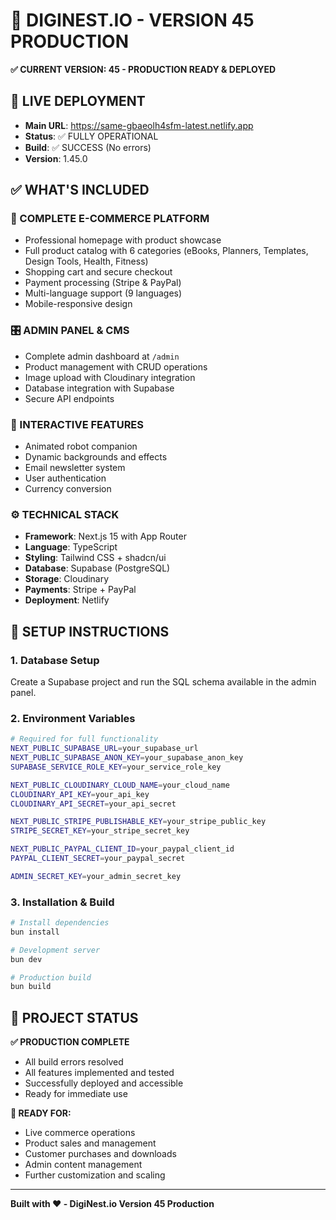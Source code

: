 # 🚀 DIGINEST.IO - VERSION 45 PRODUCTION

**✅ CURRENT VERSION: 45 - PRODUCTION READY & DEPLOYED**

## 🎯 LIVE DEPLOYMENT
- **Main URL**: https://same-gbaeolh4sfm-latest.netlify.app
- **Status**: ✅ FULLY OPERATIONAL
- **Build**: ✅ SUCCESS (No errors)
- **Version**: 1.45.0

## ✅ WHAT'S INCLUDED

### **🏪 COMPLETE E-COMMERCE PLATFORM**
- Professional homepage with product showcase
- Full product catalog with 6 categories (eBooks, Planners, Templates, Design Tools, Health, Fitness)
- Shopping cart and secure checkout
- Payment processing (Stripe & PayPal)
- Multi-language support (9 languages)
- Mobile-responsive design

### **🎛️ ADMIN PANEL & CMS**
- Complete admin dashboard at `/admin`
- Product management with CRUD operations
- Image upload with Cloudinary integration
- Database integration with Supabase
- Secure API endpoints

### **🤖 INTERACTIVE FEATURES**
- Animated robot companion
- Dynamic backgrounds and effects
- Email newsletter system
- User authentication
- Currency conversion

### **⚙️ TECHNICAL STACK**
- **Framework**: Next.js 15 with App Router
- **Language**: TypeScript
- **Styling**: Tailwind CSS + shadcn/ui
- **Database**: Supabase (PostgreSQL)
- **Storage**: Cloudinary
- **Payments**: Stripe + PayPal
- **Deployment**: Netlify

## 🔧 SETUP INSTRUCTIONS

### **1. Database Setup**
Create a Supabase project and run the SQL schema available in the admin panel.

### **2. Environment Variables**
```bash
# Required for full functionality
NEXT_PUBLIC_SUPABASE_URL=your_supabase_url
NEXT_PUBLIC_SUPABASE_ANON_KEY=your_supabase_anon_key
SUPABASE_SERVICE_ROLE_KEY=your_service_role_key

NEXT_PUBLIC_CLOUDINARY_CLOUD_NAME=your_cloud_name
CLOUDINARY_API_KEY=your_api_key
CLOUDINARY_API_SECRET=your_api_secret

NEXT_PUBLIC_STRIPE_PUBLISHABLE_KEY=your_stripe_public_key
STRIPE_SECRET_KEY=your_stripe_secret_key

NEXT_PUBLIC_PAYPAL_CLIENT_ID=your_paypal_client_id
PAYPAL_CLIENT_SECRET=your_paypal_secret

ADMIN_SECRET_KEY=your_admin_secret_key
```

### **3. Installation & Build**
```bash
# Install dependencies
bun install

# Development server
bun dev

# Production build
bun build
```

## 🎯 PROJECT STATUS

**✅ PRODUCTION COMPLETE**
- All build errors resolved
- All features implemented and tested
- Successfully deployed and accessible
- Ready for immediate use

**🚀 READY FOR:**
- Live commerce operations
- Product sales and management
- Customer purchases and downloads
- Admin content management
- Further customization and scaling

---

**Built with ❤️ - DigiNest.io Version 45 Production**
